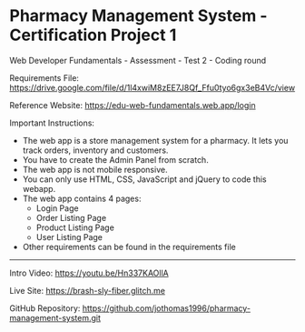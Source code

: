 # Pharmacy Management System - Certification Project 1

Web Developer Fundamentals - Assessment - Test 2 - Coding round

Requirements File: https://drive.google.com/file/d/1l4xwiM8zEE7J8Qf_Ffu0tyo6gx3eB4Vc/view

Reference Website: https://edu-web-fundamentals.web.app/login

Important Instructions:

- The web app is a store management system for a pharmacy. It lets you track orders, inventory and customers.
- You have to create the Admin Panel from scratch.
- The web app is not mobile responsive.
- You can only use HTML, CSS, JavaScript and jQuery to code this webapp.
- The web app contains 4 pages:
	- Login Page
	- Order Listing Page
	- Product Listing Page
	- User Listing Page
- Other requirements can be found in the requirements file

<hr>

Intro Video: https://youtu.be/Hn337KAOllA

Live Site: https://brash-sly-fiber.glitch.me

GitHub Repository: https://github.com/jothomas1996/pharmacy-management-system.git
